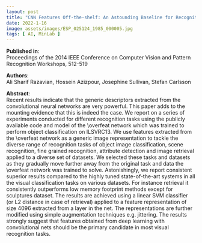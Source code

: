 ```yaml
---
layout: post
title: "CNN Features Off-the-shelf: An Astounding Baseline for Recognition"
date: 2022-1-16
image: assets/images/ESP_025124_1985_000005.jpg
tags: [ AI, MinLab ]
---
```


**Published in**:   
Proceedings of the 2014 IEEE Conference on Computer Vision and Pattern Recognition Workshops, 512-519

**Authors**:   
Ali Sharif Razavian, Hossein Azizpour, Josephine Sullivan, Stefan Carlsson

**Abstract**:   
Recent results indicate that the generic descriptors extracted from the convolutional neural networks are very powerful. This paper adds to the mounting evidence that this is indeed the case. We report on a series of experiments conducted for different recognition tasks using the publicly available code and model of the \overfeat network which was trained to perform object classification on ILSVRC13. We use features extracted from the \overfeat network as a generic image representation to tackle the diverse range of recognition tasks of object image classification, scene recognition, fine grained recognition, attribute detection and image retrieval applied to a diverse set of datasets. We selected these tasks and datasets as they gradually move further away from the original task and data the \overfeat network was trained to solve. Astonishingly, we report consistent superior results compared to the highly tuned state-of-the-art systems in all the visual classification tasks on various datasets. For instance retrieval it consistently outperforms low memory footprint methods except for sculptures dataset. The results are achieved using a linear SVM classifier (or L2 distance in case of retrieval) applied to a feature representation of size 4096 extracted from a layer in the net. The representations are further modified using simple augmentation techniques e.g. jittering. The results strongly suggest that features obtained from deep learning with convolutional nets should be the primary candidate in most visual recognition tasks. 
